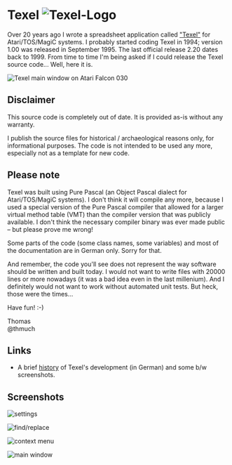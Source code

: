 # Texel ![Texel-Logo](Screenshots/logo.gif)

Over 20 years ago I wrote a spreadsheet application called ["Texel"](https://snailshell.de/Texel/) for Atari/TOS/MagiC
systems. I probably started coding Texel in 1994; version 1.00 was released in September 1995. The last official release 2.20 dates back to 1999.
From time to time I'm being asked if I could release the Texel source code... Well, here it is.

![Texel main window on Atari Falcon 030](Screenshots/screenshot.gif)

## Disclaimer

This source code is completely out of date. It is provided as-is without any warranty.

I publish the source files for historical / archaeological reasons only, for informational purposes.
The code is not intended to be used any more, especially not as a template for new code.

## Please note

Texel was built using Pure Pascal (an Object Pascal dialect for Atari/TOS/MagiC systems).
I don't think it will compile any more, because I used a special version of the Pure Pascal compiler
that allowed for a larger virtual method table (VMT) than the compiler version that was publicly available.
I don't think the necessary compiler binary was ever made public &ndash; but please prove me wrong!

Some parts of the code (some class names, some variables) and most of the documentation
are in German only. Sorry for that.

And remember, the code you'll see does not represent the way software should be written and built today.
I would not want to write files with 20000 lines or more nowadays (it was a bad idea even in the last millenium).
And I definitely would not want to work without automated unit tests. But heck, those were the times...

Have fun! :-)

Thomas\
@thmuch


## Links

- A brief [history](https://68k.computer/atari-st/texel/) of Texel's development (in German) and some b/w screenshots.

## Screenshots

![settings](Screenshots/scr_einstellungen.gif)

![find/replace](Screenshots/scr_s_und_e.gif)

![context menu](Screenshots/scr_kontextmenue.gif)

![main window](Screenshots/scr_texel.gif)
